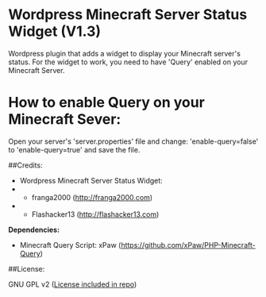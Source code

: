 Wordpress Minecraft Server Status Widget (V1.3)
========================================

Wordpress plugin that adds a widget to display your Minecraft server's status. 
For the widget to work, you need to have 'Query' enabled on your Minecraft Server.

How to enable Query on your Minecraft Sever:
=============================================
Open your server's 'server.properties' file and change: 'enable-query=false' to 'enable-query=true' and save the file.

##Credits:

* Wordpress Minecraft Server Status Widget: 
* - franga2000 (http://franga2000.com)
* - Flashacker13 (http://flashacker13.com)

**Dependencies:**
* Minecraft Query Script: xPaw (https://github.com/xPaw/PHP-Minecraft-Query)

##License:

GNU GPL v2 ([License included in repo](LICENSE))
